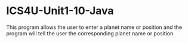 # ICS4U-Unit1-10-Java
This program allows the user to enter a planet name or position and the program will tell the user the corresponding planet name or position
